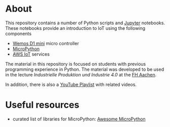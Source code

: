 # About

This repository contains a number of Python scripts and [Jupyter](https://jupyter.org/) notebooks. These notebooks
provide an introduction to IoT using the following components

- [Wemos D1 mini](https://docs.wemos.cc/en/latest/d1/d1_mini.html) micro controller
- [MicroPython](https://micropython.org/)
- [AWS IoT](https://aws.amazon.com/de/iot/) services

The material in this repository is focused on students with 
previous programming experience in Python. The material was developed to be used in the lecture *Industrielle Produktion und Industrie 4.0* at the 
[FH Aachen](http://www.fh-aachen.de).

In addition, there is also a [YouTube Playlist](https://youtube.com/playlist?list=PLl09U8aTDcv0M5ogljDDZQibgpg-XbwPv) with
related videos.

# Useful resources

- curated list of libraries for MicroPython: [Awesome MicroPython](http://awesome-micropython.com/)
